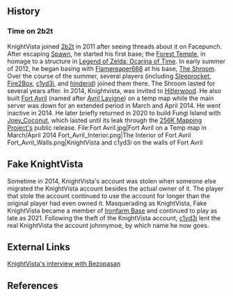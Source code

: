## History
### Time on 2b2t
KnightVista joined [2b2t](https://2b2t.miraheze.org/wiki/2b2t) in 2011 after seeing threads about it on Facepunch. After escaping [Spawn](https://2b2t.miraheze.org/wiki/Spawn), he started his first base; the [Forest Temple](https://2b2t.miraheze.org/wiki/Forest_Temple), in homage to a structure in [Legend of Zelda: Ocarina of Time](https://en.wikipedia.org/wiki/The_Legend_of_Zelda:_Ocarina_of_Time). In early summer of 2012, he began basing with [Flamereaper666](https://2b2t.miraheze.org/wiki/Flamereaper666) at his base, [The Shroom](https://2b2t.miraheze.org/wiki/The_Shroom). Over the course of the summer, several players (including [Sleeprocket](https://2b2t.miraheze.org/wiki/Sleeprocket), [Fire2Box](https://2b2t.miraheze.org/wiki/Fire2Box), [c1yd3i](https://2b2t.miraheze.org/wiki/c1yd3i), and [hinderjd](https://2b2t.miraheze.org/wiki/hinderjd)) joined them there. The Shroom lasted for several years after.
In 2014, Knightvista, was invited to [Hitlerwood](https://2b2t.miraheze.org/wiki/Hitlerwood). He also built [Fort Avril](https://2b2t.miraheze.org/wiki/Fort_Avril) (named after [Avril Lavigne](https://en.wikipedia.org/wiki/Avril_Lavigne)) on a temp map while the main server was down for an extended period in March and April 2014. He went inactive in 2014. He later briefly returned in 2020 to build Fungi Island with [Joey_Coconut](https://2b2t.miraheze.org/wiki/Joey_Coconut), which lasted until its leak through the [256K Mapping Project's](https://2b2t.miraheze.org/wiki/256K_Mapping_Project) public release.
<gallery>
File:Fort Avril.jpg|Fort Avril on a Temp map in March/April 2014
Fort_Avril_Interior.png|The Interior of Fort Avril
Fort_Avril_Walls.png|KnightVista and c1yd3i on the walls of Fort Avril
</gallery>

## Fake KnightVista
Sometime in 2014, KnightVista's account was stolen when someone else migrated the KnightVista account besides the actual owner of it. The player that stole the account continued to use the account for longer than the original player had even owned it. Masquerading as KnightVista, Fake KnightVista became a member of [Ironfarm Base](https://2b2t.miraheze.org/wiki/Ironfarm_Base) and continued to play as late as 2021. Following the theft of the KnightVista account, [c1yd3i](https://2b2t.miraheze.org/wiki/c1yd3i) lent the real KnightVista the account johnnymoe, by which name he now goes.

## External Links
[KnightVista's interview with Bezopasan](https://youtu.be/KQdF-BCzFkg)

## References